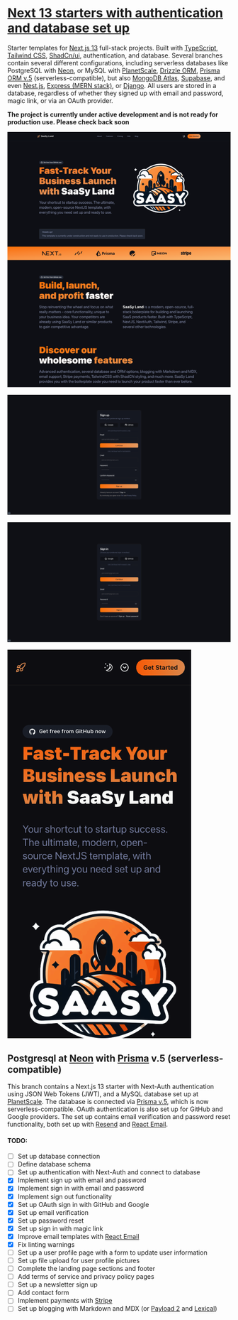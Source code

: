 # [Next 13 starters with authentication and database set up](https://saasyland.com)

Starter templates for [Next.js 13](https://nextjs.org/) full-stack projects. Built with [TypeScript](https://www.typescriptlang.org/), [Tailwind CSS](https://tailwindcss.com/), [ShadCn/ui](https://ui.shadcn.com/), authentication, and database. Several branches contain several different configurations, including serverless databases like PostgreSQL with [Neon](https://neon.tech), or MySQL with [PlanetScale](https://planetscale.com), [Drizzle ORM](https://orm.drizzle.team/), [Prisma ORM v.5](https://www.prisma.io/) (serverless-compatible), but also [MongoDB Atlas](https://www.mongodb.com/atlas/database), [Supabase](https://supabase.com/), and even [Nest.js](https://nestjs.com/), [Express (MERN stack)](https://expressjs.com/), or [Django](https://www.djangoproject.com/). All users are stored in a database, regardless of whether they signed up with email and password, magic link, or via an OAuth provider.

**The project is currently under active development and is not ready for production use. Please check back soon**

![public/images/screenshots/screenshot_1](./public/images/screenshots/screenshot_1.png)

![public/images/screenshots/screenshot_2](./public/images/screenshots/screenshot_2.png)

![public/images/screenshots/screenshot_3](./public/images/screenshots/screenshot_3.png)

![public/images/screenshots/screenshot_4](./public/images/screenshots/screenshot_4.png)

## Postgresql at [Neon](https://neon.tech) with [Prisma](https://prisma.io) v.5 (serverless-compatible)

This branch contains a Next.js 13 starter with Next-Auth authentication using JSON Web Tokens (JWT), and a MySQL database set up at [PlanetScale](https://planetscale.com). The database is connected via [Prisma v.5](https://prisma.io), which is now serverless-compatible. OAuth authentication is also set up for GitHub and Google providers. The set up contains email verification and password reset functionality, both set up with [Resend](https://resend.com) and [React Email](https://react.email/).

#### TODO:

- [ ] Set up database connection
- [ ] Define database schema
- [ ] Set up authentication with Next-Auth and connect to database
- [x] Implement sign up with email and password
- [x] Implement sign in with email and password
- [x] Implement sign out functionality
- [x] Set up OAuth sign in with GitHub and Google
- [x] Set up email verification
- [x] Set up password reset
- [x] Set up sign in with magic link
- [x] Improve email templates with [React Email](https://react.email/)
- [x] Fix linting warnings
- [ ] Set up a user profile page with a form to update user information
- [ ] Set up file upload for user profile pictures
- [ ] Complete the landing page sections and footer
- [ ] Add terms of service and privacy policy pages
- [ ] Set up a newsletter sign up
- [ ] Add contact form
- [ ] Implement payments with [Stripe](https://stripe.com)
- [ ] Set up blogging with Markdown and MDX (or [Payload 2](https://payloadcms.com/) and [Lexical](https://lexical.dev/))